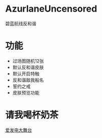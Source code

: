 # AzurlaneUncensored

 碧蓝航线反和谐

# 功能
* 过场图随机12张
* 默认反和谐皮肤
* 默认开启特触
* 反和谐敌我船名
* 誓约之戒
* 皮肤预览功能

# 请我喝杯奶茶

[爱发电大舞台](https://afdian.net/a/azurlane_anti_name)
